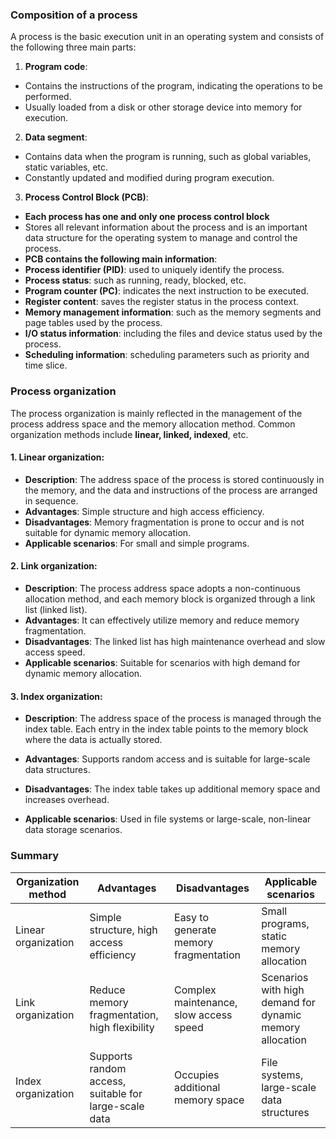 ### Composition of a process

A process is the basic execution unit in an operating system and consists of the following three main parts:

1. **Program code**:
- Contains the instructions of the program, indicating the operations to be performed.
- Usually loaded from a disk or other storage device into memory for execution.

2. **Data segment**:
- Contains data when the program is running, such as global variables, static variables, etc.
- Constantly updated and modified during program execution.

3. **Process Control Block (PCB)**:
- **Each process has one and only one process control block**
- Stores all relevant information about the process and is an important data structure for the operating system to manage and control the process.
- **PCB contains the following main information**:
- **Process identifier (PID)**: used to uniquely identify the process.
- **Process status**: such as running, ready, blocked, etc.
- **Program counter (PC)**: indicates the next instruction to be executed.
- **Register content**: saves the register status in the process context.
- **Memory management information**: such as the memory segments and page tables used by the process.
- **I/O status information**: including the files and device status used by the process.
- **Scheduling information**: scheduling parameters such as priority and time slice.

### Process organization

The process organization is mainly reflected in the management of the process address space and the memory allocation method. Common organization methods include **linear, linked, indexed**, etc.

#### 1. **Linear organization**:
- **Description**: The address space of the process is stored continuously in the memory, and the data and instructions of the process are arranged in sequence.
- **Advantages**: Simple structure and high access efficiency.
- **Disadvantages**: Memory fragmentation is prone to occur and is not suitable for dynamic memory allocation.
- **Applicable scenarios**: For small and simple programs.

#### 2. **Link organization**:
- **Description**: The process address space adopts a non-continuous allocation method, and each memory block is organized through a link list (linked list).
- **Advantages**: It can effectively utilize memory and reduce memory fragmentation.
- **Disadvantages**: The linked list has high maintenance overhead and slow access speed.
- **Applicable scenarios**: Suitable for scenarios with high demand for dynamic memory allocation.

#### 3. **Index organization**:

- **Description**: The address space of the process is managed through the index table. Each entry in the index table points to the memory block where the data is actually stored.

- **Advantages**: Supports random access and is suitable for large-scale data structures.

- **Disadvantages**: The index table takes up additional memory space and increases overhead.
- **Applicable scenarios**: Used in file systems or large-scale, non-linear data storage scenarios.

### Summary

| Organization method | Advantages | Disadvantages | Applicable scenarios |
| -------- | ----------------------------- | -------------------------- | ----------------------------- |
| Linear organization | Simple structure, high access efficiency | Easy to generate memory fragmentation | Small programs, static memory allocation |
| Link organization | Reduce memory fragmentation, high flexibility | Complex maintenance, slow access speed | Scenarios with high demand for dynamic memory allocation |
| Index organization | Supports random access, suitable for large-scale data | Occupies additional memory space | File systems, large-scale data structures |